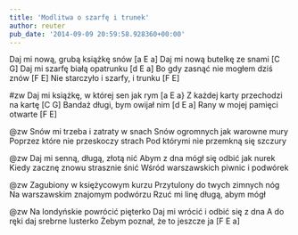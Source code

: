 ```yaml
---
title: 'Modlitwa o szarfę i trunek'
author: reuter
pub_date: '2014-09-09 20:59:58.928360+00:00'
---
```


Daj mi nową, grubą książkę snów [a E a]
Daj mi nową butelkę ze snami [C G]
Daj mi szarfę białą opatrunku [d E a]
Bo gdy zasnąć nie mogłem dziś znów [F E]
Nie starczyło i szarfy, i trunku [F E]

#zw
Daj mi książkę, w której sen jak rym [a E a}
Z każdej karty przechodzi na kartę [C G]
Bandaż długi, bym owijał nim [d E a]
Rany w mojej pamięci otwarte [F E]

@zw
Snów mi trzeba i zatraty w snach
Snów ogromnych jak warowne mury
Poprzez które nie przeskoczy strach
Pod którymi nie przemkną się szczury

@zw
Daj mi senną, długą, złotą nić
Abym z dna mógł się odbić jak nurek
Kiedy zacznę znowu strasznie śnić
Wśród warszawskich piwnic i podwórek

@zw
Zagubiony w księżycowym kurzu
Przytulony do twych zimnych nóg
Na warszawskim znajomym podwórzu
Rzuć mi linę długą, abym mógł

@zw
Na londyńskie powrócić pięterko
Daj mi wrócić i odbić się z dna
A do ręki daj srebrne lusterko
Żebym poznał, że to jeszcze ja [F E a]